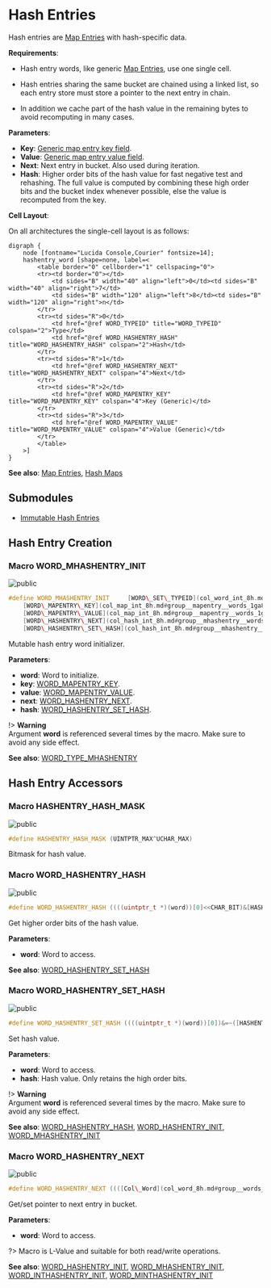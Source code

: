 <a id="group__mhashentry__words"></a>
# Hash Entries



Hash entries are [Map Entries](group__mapentry__words.md#group__mapentry__words) with hash-specific data.






**Requirements**:


* Hash entry words, like generic [Map Entries](group__mapentry__words.md#group__mapentry__words), use one single cell.

* Hash entries sharing the same bucket are chained using a linked list, so each entry store must store a pointer to the next entry in chain.

* In addition we cache part of the hash value in the remaining bytes to avoid recomputing in many cases.


**Parameters**:

* **Key**: [Generic map entry key field](col_map_int_8h.md#group__mapentry__words_1ga8664d15fae4553b47b658ac7ceb1443a).
* **Value**: [Generic map entry value field](col_map_int_8h.md#group__mapentry__words_1gabad6806f2947f508a9786948c1663064).
* **Next**: Next entry in bucket. Also used during iteration.
* **Hash**: Higher order bits of the hash value for fast negative test and rehashing. The full value is computed by combining these high order bits and the bucket index whenever possible, else the value is recomputed from the key.


**Cell Layout**:

On all architectures the single-cell layout is as follows:


    digraph {
        node [fontname="Lucida Console,Courier" fontsize=14];
        hashentry_word [shape=none, label=<
            <table border="0" cellborder="1" cellspacing="0">
            <tr><td border="0"></td>
                <td sides="B" width="40" align="left">0</td><td sides="B" width="40" align="right">7</td>
                <td sides="B" width="120" align="left">8</td><td sides="B" width="120" align="right">n</td>
            </tr>
            <tr><td sides="R">0</td>
                <td href="@ref WORD_TYPEID" title="WORD_TYPEID" colspan="2">Type</td>
                <td href="@ref WORD_HASHENTRY_HASH" title="WORD_HASHENTRY_HASH" colspan="2">Hash</td>
            </tr>
            <tr><td sides="R">1</td>
                <td href="@ref WORD_HASHENTRY_NEXT" title="WORD_HASHENTRY_NEXT" colspan="4">Next</td>
            </tr>
            <tr><td sides="R">2</td>
                <td href="@ref WORD_MAPENTRY_KEY" title="WORD_MAPENTRY_KEY" colspan="4">Key (Generic)</td>
            </tr>
            <tr><td sides="R">3</td>
                <td href="@ref WORD_MAPENTRY_VALUE" title="WORD_MAPENTRY_VALUE" colspan="4">Value (Generic)</td>
            </tr>
            </table>
        >]
    }
    









**See also**: [Map Entries](group__mapentry__words.md#group__mapentry__words), [Hash Maps](group__hashmap__words.md#group__hashmap__words)

## Submodules

* [Immutable Hash Entries](group__hashentry__words.md#group__hashentry__words)

## Hash Entry Creation

<a id="group__mhashentry__words_1ga467a83e27fa5bfd5eca35e6312d5fe5e"></a>
### Macro WORD\_MHASHENTRY\_INIT

![][public]

```cpp
#define WORD_MHASHENTRY_INIT     [WORD\_SET\_TYPEID](col_word_int_8h.md#group__predefined__words_1ga52822cf424704829e60b112fe03614b6)((word), [WORD\_TYPE\_MHASHENTRY](col_word_int_8h.md#group__words_1ga4c79463f98f0ec9296451862e5d0b76c)); \
    [WORD\_MAPENTRY\_KEY](col_map_int_8h.md#group__mapentry__words_1ga8664d15fae4553b47b658ac7ceb1443a)(word) = (key); \
    [WORD\_MAPENTRY\_VALUE](col_map_int_8h.md#group__mapentry__words_1gabad6806f2947f508a9786948c1663064)(word) = (value); \
    [WORD\_HASHENTRY\_NEXT](col_hash_int_8h.md#group__mhashentry__words_1ga9f087b8c13513115c5e1b19c86fbe145)(word) = (next); \
    [WORD\_HASHENTRY\_SET\_HASH](col_hash_int_8h.md#group__mhashentry__words_1ga6cba1b5e86476a239bc36a7f2818b1df)(word, hash);( word ,key ,value ,next ,hash )
```

Mutable hash entry word initializer.

**Parameters**:

* **word**: Word to initialize.
* **key**: [WORD\_MAPENTRY\_KEY](col_map_int_8h.md#group__mapentry__words_1ga8664d15fae4553b47b658ac7ceb1443a).
* **value**: [WORD\_MAPENTRY\_VALUE](col_map_int_8h.md#group__mapentry__words_1gabad6806f2947f508a9786948c1663064).
* **next**: [WORD\_HASHENTRY\_NEXT](col_hash_int_8h.md#group__mhashentry__words_1ga9f087b8c13513115c5e1b19c86fbe145).
* **hash**: [WORD\_HASHENTRY\_SET\_HASH](col_hash_int_8h.md#group__mhashentry__words_1ga6cba1b5e86476a239bc36a7f2818b1df).


!> **Warning** \
Argument **word** is referenced several times by the macro. Make sure to avoid any side effect.



**See also**: [WORD\_TYPE\_MHASHENTRY](col_word_int_8h.md#group__words_1ga4c79463f98f0ec9296451862e5d0b76c)



## Hash Entry Accessors

<a id="group__mhashentry__words_1ga1f31f4326456a1511d32accb096baa63"></a>
### Macro HASHENTRY\_HASH\_MASK

![][public]

```cpp
#define HASHENTRY_HASH_MASK (UINTPTR_MAX^UCHAR_MAX)
```

Bitmask for hash value.





<a id="group__mhashentry__words_1ga54cafd113b5788e58294047e3e3cbe7c"></a>
### Macro WORD\_HASHENTRY\_HASH

![][public]

```cpp
#define WORD_HASHENTRY_HASH ((((uintptr_t *)(word))[0]<<CHAR_BIT)&[HASHENTRY\_HASH\_MASK](col_hash_int_8h.md#group__mhashentry__words_1ga1f31f4326456a1511d32accb096baa63))( word )
```

Get higher order bits of the hash value.

**Parameters**:

* **word**: Word to access.



**See also**: [WORD\_HASHENTRY\_SET\_HASH](col_hash_int_8h.md#group__mhashentry__words_1ga6cba1b5e86476a239bc36a7f2818b1df)



<a id="group__mhashentry__words_1ga6cba1b5e86476a239bc36a7f2818b1df"></a>
### Macro WORD\_HASHENTRY\_SET\_HASH

![][public]

```cpp
#define WORD_HASHENTRY_SET_HASH ((((uintptr_t *)(word))[0])&=~([HASHENTRY\_HASH\_MASK](col_hash_int_8h.md#group__mhashentry__words_1ga1f31f4326456a1511d32accb096baa63)>>CHAR_BIT),(((uintptr_t *)(word))[0])|=(((hash)&[HASHENTRY\_HASH\_MASK](col_hash_int_8h.md#group__mhashentry__words_1ga1f31f4326456a1511d32accb096baa63))>>CHAR_BIT))( word ,hash )
```

Set hash value.

**Parameters**:

* **word**: Word to access.
* **hash**: Hash value. Only retains the high order bits.


!> **Warning** \
Argument **word** is referenced several times by the macro. Make sure to avoid any side effect.





**See also**: [WORD\_HASHENTRY\_HASH](col_hash_int_8h.md#group__mhashentry__words_1ga54cafd113b5788e58294047e3e3cbe7c), [WORD\_HASHENTRY\_INIT](col_hash_int_8h.md#group__hashentry__words_1ga85cea176e564f2dafee1d93a21e75666), [WORD\_MHASHENTRY\_INIT](col_hash_int_8h.md#group__mhashentry__words_1ga467a83e27fa5bfd5eca35e6312d5fe5e)



<a id="group__mhashentry__words_1ga9f087b8c13513115c5e1b19c86fbe145"></a>
### Macro WORD\_HASHENTRY\_NEXT

![][public]

```cpp
#define WORD_HASHENTRY_NEXT ((([Col\_Word](col_word_8h.md#group__words_1gadb626f9e195212e4fdfba7df154ad043) *)(word))[1])( word )
```

Get/set pointer to next entry in bucket.

**Parameters**:

* **word**: Word to access.


?> Macro is L-Value and suitable for both read/write operations.






**See also**: [WORD\_HASHENTRY\_INIT](col_hash_int_8h.md#group__hashentry__words_1ga85cea176e564f2dafee1d93a21e75666), [WORD\_MHASHENTRY\_INIT](col_hash_int_8h.md#group__mhashentry__words_1ga467a83e27fa5bfd5eca35e6312d5fe5e), [WORD\_INTHASHENTRY\_INIT](col_hash_int_8h.md#group__inthashentry__words_1ga328cd7bfb2227f0d1dce5d93e8252378), [WORD\_MINTHASHENTRY\_INIT](col_hash_int_8h.md#group__minthashentry__words_1ga0d1fde498a4661bd712715552c7fc675)



[public]: https://img.shields.io/badge/-public-brightgreen (public)
[C++]: https://img.shields.io/badge/language-C%2B%2B-blue (C++)
[private]: https://img.shields.io/badge/-private-red (private)
[Markdown]: https://img.shields.io/badge/language-Markdown-blue (Markdown)
[static]: https://img.shields.io/badge/-static-lightgrey (static)